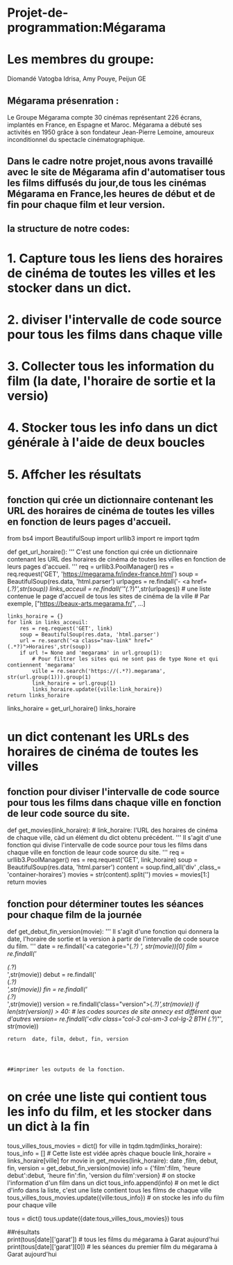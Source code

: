 # Projet-de-programmation:Mégarama
# Les membres du groupe: 
Diomandé Vatogba Idrisa,
Amy Pouye,
Peijun GE

## Mégarama présenration :
Le Groupe Mégarama compte 30 cinémas représentant 226 écrans, implantés en France, en Espagne et Maroc.
Mégarama a débuté ses activités en 1950 grâce à son fondateur Jean-Pierre Lemoine, amoureux inconditionnel du spectacle cinématographique.
## Dans le cadre notre projet,nous avons travaillé avec le site de Mégarama afin d'automatiser tous les films diffusés du jour,de tous les cinémas Mégarama en France,les heures de début et de fin pour chaque film et leur version.

## la structure de notre codes: 
#   1. Capture tous les liens des horaires de cinéma de toutes les villes et les stocker dans un dict. 
#   2. diviser l'intervalle de code source pour tous les films dans chaque ville 
#   3. Collecter tous les information du film (la date, l'horaire de sortie et la versio)
#   4. Stocker tous les info dans un dict générale à l'aide de deux boucles
#   5. Affcher les résultats

## fonction qui crée un dictionnaire contenant les URL des horaires de cinéma de toutes les villes en fonction de leurs pages d'accueil. 

from bs4 import BeautifulSoup
import urllib3
import re
import tqdm


def get_url_horaire():
    '''
        C'est une fonction qui crée un dictionnaire contenant les URL des horaires 
        de cinéma de toutes les villes en fonction de leurs pages d'accueil. 
    '''
    req = urllib3.PoolManager()
    res = req.request('GET', 'https://megarama.fr/index-france.html')
    soup = BeautifulSoup(res.data, 'html.parser')
    urlpages = re.findall('<span class="cache-trait">-</span> <a href=(.*?)</a>',str(soup))
    links_acceuil = re.findall('"(.*?)"',str(urlpages)) 
    # une liste contenue le page d'accueil de tous les sites de cinéma de la ville
    # Par exemple, ["https://beaux-arts.megarama.fr/", ...]

    links_horaire = {}
    for link in links_acceuil:
        res = req.request('GET', link)
        soup = BeautifulSoup(res.data, 'html.parser')
        url = re.search('<a class="nav-link" href="(.*?)">Horaires',str(soup))
        if url != None and 'megarama' in url.group(1):
            # Pour filtrer les sites qui ne sont pas de type None et qui contiennent 'megarama'
            ville = re.search('https://(.*?).megarama', str(url.group(1))).group(1)
            link_horaire = url.group(1)
            links_horaire.update({ville:link_horaire})
    return links_horaire
links_horaire = get_url_horaire()
links_horaire
# un dict contenant les URLs des horaires de cinéma de toutes les villes


## fonction pour diviser l'intervalle de code source pour tous les films dans chaque ville en fonction de leur code source du site.

def get_movies(link_horaire): 
    # link_horaire: l'URL des horaires de cinéma de chaque ville, càd un élément du dict obtenu précédent.
    '''
        Il s'agit d'une fonction qui divise l'intervalle de code source pour tous les films 
        dans chaque ville en fonction de leaur code source du site.
    '''
    req = urllib3.PoolManager()
    res = req.request('GET', link_horaire)
    soup = BeautifulSoup(res.data, 'html.parser')
    content = soup.find_all('div' ,class_= 'container-horaires')
    movies = str(content).split('<!-- fin picto-->')
    movies = movies[1:]
    return movies


## fonction pour déterminer toutes les séances pour chaque film de la journée 
def get_debut_fin_version(movie):
    '''
        Il s'agit d'une fonction qui donnera la date, l'horaire de sortie et la version à 
        partir de l'intervalle de code source du film.
    '''
    date = re.findall('<a categorie="(.*?) ', str(movie))[0]
    film = re.findall('<div class="afficheTitre fittext1">(.*?)</div>',str(movie))
    debut = re.findall('<div class="heure">(.*?)</div>',str(movie))
    fin = re.findall('<div class="heureFin"><i>(.*?)</i></div>',str(movie))
    version = re.findall('class="version">(.*?)</div>',str(movie))
    if len(str(version)) > 40:
        # les codes sources de site annecy est différent que d'autres
        version= re.findall('<div class="col-3 col-sm-3 col-lg-2 BTH (.*?)"', str(movie))


    return  date, film, debut, fin, version

   
    
    
    ##imprimer les outputs de la fonction.
 # on crée une liste qui contient tous les info du film, et les stocker dans un dict à la fin
tous_villes_tous_movies = dict()
for ville in tqdm.tqdm(links_horaire):
    tous_info = [] # Cette liste est vidée après chaque boucle 
    link_horaire = links_horaire[ville]
    for movie in get_movies(link_horaire):
        date ,film, debut, fin, version = get_debut_fin_version(movie)
        info = {'film':film, 'heure debut':debut, 'heure fin':fin, 'version du film':version}
        # on stocke l'information d'un film dans un dict 
        tous_info.append(info)
        # on met le dict d'info dans la liste, c'est une liste contient tous les films de chaque ville
    tous_villes_tous_movies.update({ville:tous_info})
    # on stocke les info du film pour chaque ville      

tous = dict()
tous.update({date:tous_villes_tous_movies})
tous

##résultats        
print(tous[date]['garat']) # tous les films du mégarama à Garat aujourd'hui
print(tous[date]['garat'][0]) # les séances du premier film du mégarama à Garat aujourd'hui





